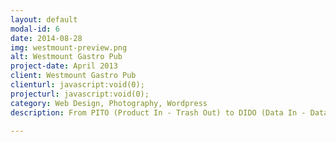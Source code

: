 ```yaml
---
layout: default
modal-id: 6
date: 2014-08-28
img: westmount-preview.png
alt: Westmount Gastro Pub
project-date: April 2013
client: Westmount Gastro Pub
clienturl: javascript:void(0);
projecturl: javascript:void(0);
category: Web Design, Photography, Wordpress
description: From PITO (Product In - Trash Out) to DIDO (Data In - Data Out). Closed material cycles that keep atoms flowing within the city; trash is the new gold, from where we make our new objects; nano-assembled structures that produce no trash, micro-Lego pieces that can assembly objects and electronic circuits that we can reconfigure to become anything we want and need. The Spiral Economy brings a direction to the Circular Economy, from an infinite loop to growth based on technology advances. We now make things with machines and materials, which are designed using digital tools; we will then use nano-scale assemblers to put together nano-Lego pieces to construct our world, from computers to buildings; finally we will grow things instead of making them, materials, machines and information are the same thing, an infinite set of possible configurations to program objects, cultivate them and reuse them to nurture new ones.

---
```

